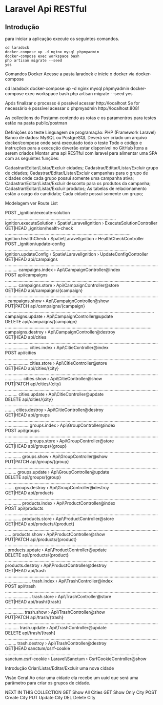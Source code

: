 # Laravel Api RESTful

## Introdução

para iniciar a aplicação execute os seguintes comandos.

```
cd laradock
docker-compose up -d nginx mysql phpmyadmin
docker-compose exec workspace bash 
php artisan migrate --seed
yes

```


Comandos Docker
Acesse a pasta laradock e inicie o docker via docker-compose

cd laradock
docker-compose up -d nginx mysql phpmyadmin
docker-compose exec workspace bash 
php artisan migrate --seed
yes

Após finalizar o processo é possível acessar http://localhost
Se for necessário é possível acessar o phpmyadmin http://localhost:8081

As collections do Postamn contendo as rotas e os paramentros para testes estão na pasta public/postman

Definições do teste
Linguagem de programação: PHP (Framework Laravel)
Banco de dados: MySQL ou PostgreSQL
Deverá ser criado um arquivo docker/compose onde será executado todo o teste
Todo o código e instruções para a execução deverão estar disponível no GitHub
Itens a serem criados
Montar uma api RESTful com laravel para alimentar uma SPA com as seguintes funções:

Cadastrar/Editar/Listar/Excluir cidades;
Cadastrar/Editar/Listar/Excluir grupo de cidades;
Cadastrar/Editar/Listar/Excluir campanhas para o grupo de cidades onde cada grupo possui somente uma campanha ativa;
Cadastrar/Editar/Listar/Excluir desconto para os produtos da campanha;
Cadastrar/Editar/Listar/Excluir produtos;
As tabelas de relacionamento estão a cargo do candidato;
Cada cidade possui somente um grupo;

Modelagem
ver
Route List

  POST            _ignition/execute-solution .......................................................................................... ignition.executeSolution › Spatie\LaravelIgnition › ExecuteSolutionController  
  GET|HEAD        _ignition/health-check ...................................................................................................... ignition.healthCheck › Spatie\LaravelIgnition › HealthCheckController  
  POST            _ignition/update-config ................................................................................................... ignition.updateConfig › Spatie\LaravelIgnition › UpdateConfigController  
  GET|HEAD        api/campaigns ...................................................................................................................................... campaigns.index › Api\CampaignController@index  
  POST            api/campaigns ...................................................................................................................................... campaigns.store › Api\CampaignController@store  
  GET|HEAD        api/campaigns/{campaign} ............................................................................................................................. campaigns.show › Api\CampaignController@show  
  PUT|PATCH       api/campaigns/{campaign} ......................................................................................................................... campaigns.update › Api\CampaignController@update  
  DELETE          api/campaigns/{campaign} ....................................................................................................................... campaigns.destroy › Api\CampaignController@destroy  
  GET|HEAD        api/cities ............................................................................................................................................... cities.index › Api\CitieController@index  
  POST            api/cities ............................................................................................................................................... cities.store › Api\CitieController@store  
  GET|HEAD        api/cities/{city} .......................................................................................................................................... cities.show › Api\CitieController@show  
  PUT|PATCH       api/cities/{city} ...................................................................................................................................... cities.update › Api\CitieController@update  
  DELETE          api/cities/{city} .................................................................................................................................... cities.destroy › Api\CitieController@destroy  
  GET|HEAD        api/groups ............................................................................................................................................... groups.index › Api\GroupController@index  
  POST            api/groups ............................................................................................................................................... groups.store › Api\GroupController@store  
  GET|HEAD        api/groups/{group} ......................................................................................................................................... groups.show › Api\GroupController@show  
  PUT|PATCH       api/groups/{group} ..................................................................................................................................... groups.update › Api\GroupController@update  
  DELETE          api/groups/{group} ................................................................................................................................... groups.destroy › Api\GroupController@destroy  
  GET|HEAD        api/products ......................................................................................................................................... products.index › Api\ProductController@index  
  POST            api/products ......................................................................................................................................... products.store › Api\ProductController@store  
  GET|HEAD        api/products/{product} ................................................................................................................................. products.show › Api\ProductController@show  
  PUT|PATCH       api/products/{product} ............................................................................................................................. products.update › Api\ProductController@update  
  DELETE          api/products/{product} ........................................................................................................................... products.destroy › Api\ProductController@destroy  
  GET|HEAD        api/trash ................................................................................................................................................. trash.index › Api\TrashController@index  
  POST            api/trash ................................................................................................................................................. trash.store › Api\TrashController@store  
  GET|HEAD        api/trash/{trash} ........................................................................................................................................... trash.show › Api\TrashController@show  
  PUT|PATCH       api/trash/{trash} ....................................................................................................................................... trash.update › Api\TrashController@update  
  DELETE          api/trash/{trash} ..................................................................................................................................... trash.destroy › Api\TrashController@destroy  
  GET|HEAD        sanctum/csrf-cookie ............................................................................................................. sanctum.csrf-cookie › Laravel\Sanctum › CsrfCookieController@show  

  Introdução
Criar/Listar/Editar/Excluir uma nova cidade

Visão Geral
Ao criar uma cidade ela recebe um uuid que será uma parâmetro para criar os grupos de cidade.

NEXT IN THIS COLLECTION
GET
Show All Cities
GET
Show Only City
POST
Create City
PUT
Update City
DEL
Delete City